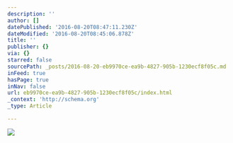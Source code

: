 ```yaml
---
description: ''
author: []
datePublished: '2016-08-20T08:47:11.230Z'
dateModified: '2016-08-20T08:45:06.878Z'
title: ''
publisher: {}
via: {}
starred: false
sourcePath: _posts/2016-08-20-eb9970ce-ea9b-4827-905b-1230ecf8f05c.md
inFeed: true
hasPage: true
inNav: false
url: eb9970ce-ea9b-4827-905b-1230ecf8f05c/index.html
_context: 'http://schema.org'
_type: Article

---
```

![](https://the-grid-user-content.s3-us-west-2.amazonaws.com/d9692c48-933b-4594-baf6-ee645f6d9663.jpg)